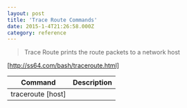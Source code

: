 ```yaml
---
layout: post
title: 'Trace Route Commands'
date: 2015-1-4T21:26:58.000Z
category: reference
---
```


> Trace Route prints the route packets to a network host

[http://ss64.com/bash/traceroute.html]

| Command       | Description  |
| ------------- | -------------|
| traceroute [host]  |   |
